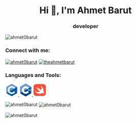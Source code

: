 <h1 align="center">Hi 👋, I'm Ahmet Barut</h1>
<h3 align="center">developer</h3>

<p align="left"> <img src="https://komarev.com/ghpvc/?username=ahmet0barut&label=Profile%20views&color=0e75b6&style=flat" alt="ahmet0barut" /> </p>

<h3 align="left">Connect with me:</h3>
<p align="left">
<a href="https://linkedin.com/in/ahmet0barut" target="blank"><img align="center" src="https://raw.githubusercontent.com/rahuldkjain/github-profile-readme-generator/master/src/images/icons/Social/linked-in-alt.svg" alt="ahmet0barut" height="30" width="40" /></a>
<a href="https://instagram.com/theahmetbarut" target="blank"><img align="center" src="https://raw.githubusercontent.com/rahuldkjain/github-profile-readme-generator/master/src/images/icons/Social/instagram.svg" alt="theahmetbarut" height="30" width="40" /></a>
</p>

<h3 align="left">Languages and Tools:</h3>
<p align="left"> <a href="https://www.cprogramming.com/" target="_blank" rel="noreferrer"> <img src="https://raw.githubusercontent.com/devicons/devicon/master/icons/c/c-original.svg" alt="c" width="40" height="40"/> </a> <a href="https://www.w3schools.com/cpp/" target="_blank" rel="noreferrer"> <img src="https://raw.githubusercontent.com/devicons/devicon/master/icons/cplusplus/cplusplus-original.svg" alt="cplusplus" width="40" height="40"/> </a> <a href="https://developer.apple.com/swift/" target="_blank" rel="noreferrer"> <img src="https://raw.githubusercontent.com/devicons/devicon/master/icons/swift/swift-original.svg" alt="swift" width="40" height="40"/> </a> </p>

<p><img align="left" src="https://github-readme-stats.vercel.app/api/top-langs?username=ahmet0barut&show_icons=true&locale=en&layout=compact" alt="ahmet0barut" /></p>

<p>&nbsp;<img align="center" src="https://github-readme-stats.vercel.app/api?username=ahmet0barut&show_icons=true&locale=en" alt="ahmet0barut" /></p>

<p><img align="center" src="https://github-readme-streak-stats.herokuapp.com/?user=ahmet0barut&" alt="ahmet0barut" /></p>

